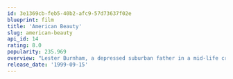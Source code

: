 ```yaml
---
id: 3e1369cb-feb5-40b2-afc9-57d73637f02e
blueprint: film
title: 'American Beauty'
slug: american-beauty
api_id: 14
rating: 8.0
popularity: 235.969
overview: "Lester Burnham, a depressed suburban father in a mid-life crisis, decides to turn his hectic life around after developing an infatuation with his daughter's attractive friend."
release_date: '1999-09-15'
---
```

